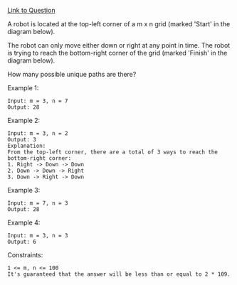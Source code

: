 [Link to Question](https://leetcode.com/explore/interview/card/top-interview-questions-medium/111/dynamic-programming/808/)




A robot is located at the top-left corner of a m x n grid (marked 'Start' in the diagram below).

The robot can only move either down or right at any point in time. The robot is trying to reach the bottom-right corner of the grid (marked 'Finish' in the diagram below).

How many possible unique paths are there?

 

Example 1:

```
Input: m = 3, n = 7
Output: 28
```
Example 2:
```
Input: m = 3, n = 2
Output: 3
Explanation:
From the top-left corner, there are a total of 3 ways to reach the bottom-right corner:
1. Right -> Down -> Down
2. Down -> Down -> Right
3. Down -> Right -> Down
```
Example 3:
```
Input: m = 7, n = 3
Output: 28
```
Example 4:
```
Input: m = 3, n = 3
Output: 6
 ```

Constraints:
```
1 <= m, n <= 100
It's guaranteed that the answer will be less than or equal to 2 * 109.
```